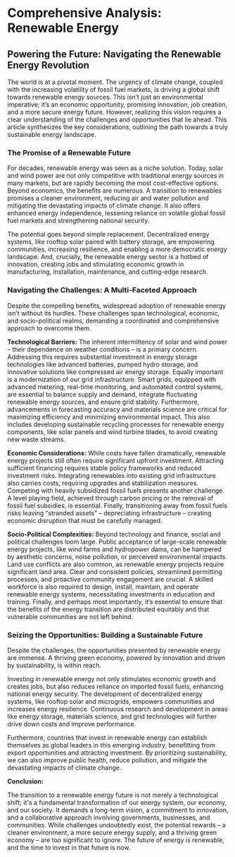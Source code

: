 # Comprehensive Analysis: Renewable Energy

## Powering the Future: Navigating the Renewable Energy Revolution

The world is at a pivotal moment. The urgency of climate change, coupled with the increasing volatility of fossil fuel markets, is driving a global shift towards renewable energy sources. This isn’t just an environmental imperative; it’s an economic opportunity, promising innovation, job creation, and a more secure energy future. However, realizing this vision requires a clear understanding of the challenges and opportunities that lie ahead. This article synthesizes the key considerations, outlining the path towards a truly sustainable energy landscape.

### The Promise of a Renewable Future

For decades, renewable energy was seen as a niche solution. Today, solar and wind power are not only competitive with traditional energy sources in many markets, but are rapidly becoming the most cost-effective options. Beyond economics, the benefits are numerous. A transition to renewables promises a cleaner environment, reducing air and water pollution and mitigating the devastating impacts of climate change. It also offers enhanced energy independence, lessening reliance on volatile global fossil fuel markets and strengthening national security. 

The potential goes beyond simple replacement. Decentralized energy systems, like rooftop solar paired with battery storage, are empowering communities, increasing resilience, and enabling a more democratic energy landscape.  And, crucially, the renewable energy sector is a hotbed of innovation, creating jobs and stimulating economic growth in manufacturing, installation, maintenance, and cutting-edge research.



### Navigating the Challenges: A Multi-Faceted Approach

Despite the compelling benefits, widespread adoption of renewable energy isn’t without its hurdles. These challenges span technological, economic, and socio-political realms, demanding a coordinated and comprehensive approach to overcome them.

**Technological Barriers:** The inherent intermittency of solar and wind power – their dependence on weather conditions – is a primary concern.  Addressing this requires substantial investment in energy storage technologies like advanced batteries, pumped hydro storage, and innovative solutions like compressed air energy storage.  Equally important is a modernization of our grid infrastructure.  Smart grids, equipped with advanced metering, real-time monitoring, and automated control systems, are essential to balance supply and demand, integrate fluctuating renewable energy sources, and ensure grid stability.  Furthermore, advancements in forecasting accuracy and materials science are critical for maximizing efficiency and minimizing environmental impact.  This also includes developing sustainable recycling processes for renewable energy components, like solar panels and wind turbine blades, to avoid creating new waste streams.

**Economic Considerations:** While costs have fallen dramatically, renewable energy projects still often require significant upfront investment. Attracting sufficient financing requires stable policy frameworks and reduced investment risks.  Integrating renewables into existing grid infrastructure also carries costs, requiring upgrades and stabilization measures.  Competing with heavily subsidized fossil fuels presents another challenge.  A level playing field, achieved through carbon pricing or the removal of fossil fuel subsidies, is essential.  Finally, transitioning away from fossil fuels risks leaving “stranded assets” – depreciating infrastructure – creating economic disruption that must be carefully managed.

**Socio-Political Complexities:** Beyond technology and finance, social and political challenges loom large. Public acceptance of large-scale renewable energy projects, like wind farms and hydropower dams, can be hampered by aesthetic concerns, noise pollution, or perceived environmental impacts.  Land use conflicts are also common, as renewable energy projects require significant land area.  Clear and consistent policies, streamlined permitting processes, and proactive community engagement are crucial.  A skilled workforce is also required to design, install, maintain, and operate renewable energy systems, necessitating investments in education and training.  Finally, and perhaps most importantly, it’s essential to ensure that the benefits of the energy transition are distributed equitably and that vulnerable communities are not left behind.  



### Seizing the Opportunities: Building a Sustainable Future 

Despite the challenges, the opportunities presented by renewable energy are immense.  A thriving green economy, powered by innovation and driven by sustainability, is within reach. 

Investing in renewable energy not only stimulates economic growth and creates jobs, but also reduces reliance on imported fossil fuels, enhancing national energy security. The development of decentralized energy systems, like rooftop solar and microgrids, empowers communities and increases energy resilience. Continuous research and development in areas like energy storage, materials science, and grid technologies will further drive down costs and improve performance. 

Furthermore, countries that invest in renewable energy can establish themselves as global leaders in this emerging industry, benefitting from export opportunities and attracting investment.  By prioritizing sustainability, we can also improve public health, reduce pollution, and mitigate the devastating impacts of climate change.



**Conclusion:**

The transition to a renewable energy future is not merely a technological shift; it's a fundamental transformation of our energy system, our economy, and our society.  It demands a long-term vision, a commitment to innovation, and a collaborative approach involving governments, businesses, and communities.  While challenges undoubtedly exist, the potential rewards – a cleaner environment, a more secure energy supply, and a thriving green economy – are too significant to ignore. The future of energy is renewable, and the time to invest in that future is now. 
